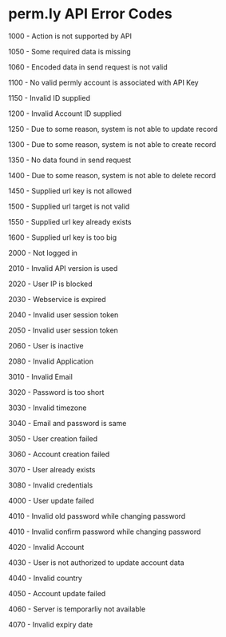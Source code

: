 <H1>perm.ly API Error Codes</H1>

1000 - Action is not supported by API

1050 - Some required data is missing

1060 - Encoded data in send request is not valid

1100 - No valid permly account is associated with API Key

1150 - Invalid ID supplied

1200 - Invalid Account ID supplied

1250 - Due to some reason, system is not able to update record

1300 - Due to some reason, system is not able to create record

1350 - No data found in send request

1400 - Due to some reason, system is not able to delete record

1450 - Supplied url key is not allowed

1500 - Supplied url target is not valid

1550 - Supplied url key already exists

1600 - Supplied url key is too big

2000 - Not logged in

2010 - Invalid API version is used

2020 - User IP is blocked

2030 - Webservice is expired

2040 - Invalid user session token

2050 - Invalid user session token

2060 - User is inactive

2080 - Invalid Application

3010 - Invalid Email

3020 - Password is too short

3030 - Invalid timezone

3040 - Email and password is same

3050 - User creation failed

3060 - Account creation failed

3070 - User already exists

3080 - Invalid credentials

4000 - User update failed

4010 - Invalid old password while changing password

4010 - Invalid confirm password while changing password

4020 - Invalid Account

4030 - User is not authorized to update account data

4040 - Invalid country

4050 - Account update failed

4060 - Server is temporarliy not available

4070 - Invalid expiry date
